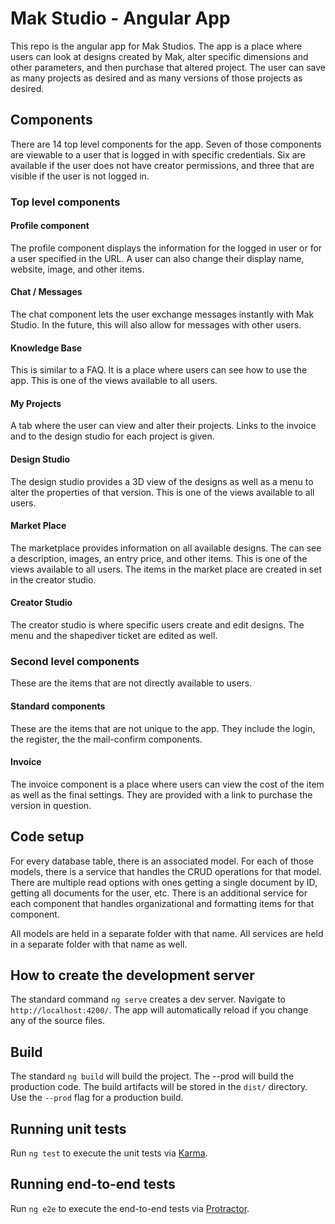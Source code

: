 
# Mak Studio - Angular App

This repo is the angular app for Mak Studios. The app is a place where users can look at designs created by Mak, alter specific dimensions and other parameters, and then purchase that altered project. The user can save as many projects as desired and as many versions of those projects as desired.


## Components

There are 14 top level components for the app. Seven of those components are viewable to a user that is logged in with specific credentials. Six are available if the user does not have creator permissions, and three that are visible if the user is not logged in.


### Top level components

#### Profile component

The profile component displays the information for the logged in user or for a user specified in the URL. A user can also change their display name, website, image, and other items.


#### Chat / Messages

The chat component lets the user exchange messages instantly with Mak Studio. In the future, this will also allow for messages with other users.

#### Knowledge Base

This is similar to a FAQ. It is a place where users can see how to use the app. This is one of the views available to all users.


#### My Projects

A tab where the user can view and alter their projects. Links to the invoice and to the design studio for each project is given.


#### Design Studio

The design studio provides a 3D view of the designs as well as a menu to alter the properties of that version. This is one of the views available to all users.


#### Market Place

The marketplace provides information on all available designs. The can see a description, images, an entry price, and other items. This is one of the views available to all users. The items in the market place are created in set in the creator studio.


#### Creator Studio

The creator studio is where specific users create and edit designs. The menu and the shapediver ticket are edited as well.



### Second level components

These are the items that are not directly available to users.


#### Standard components

These are the items that are not unique to the app. They include the login, the register, the the mail-confirm components. 


#### Invoice

The invoice component is a place where users can view the cost of the item as well as the final settings. They are provided with a link to purchase the version in question.



## Code setup

For every database table, there is an associated model. For each of those models, there is a service that handles the CRUD operations for that model. There are multiple read options with ones getting a single document by ID, getting all documents for the user, etc. There is an additional service for each component that handles organizational and formatting items for that component.

All models are held in a separate folder with that name. All services are held in a separate folder with that name as well.


## How to create the development server

The standard command `ng serve` creates a dev server. Navigate to `http://localhost:4200/`. The app will automatically reload if you change any of the source files.

## Build

The standard `ng build` will build the project. The --prod will build the production code. The build artifacts will be stored in the `dist/` directory. Use the `--prod` flag for a production build.

## Running unit tests

Run `ng test` to execute the unit tests via [Karma](https://karma-runner.github.io).

## Running end-to-end tests

Run `ng e2e` to execute the end-to-end tests via [Protractor](http://www.protractortest.org/).
